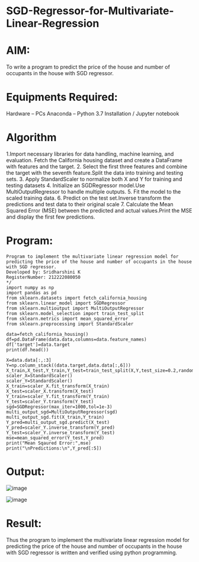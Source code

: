 # SGD-Regressor-for-Multivariate-Linear-Regression
# AIM:
To write a program to predict the price of the house and number of occupants in the house with SGD regressor.

# Equipments Required:
Hardware – PCs
Anaconda – Python 3.7 Installation / Jupyter notebook
# Algorithm
1.Import necessary libraries for data handling, machine learning, and evaluation. Fetch the California housing dataset and create a DataFrame with features and the target.
2. Select the first three features and combine the target with the seventh feature.Split the data into training and testing sets.
3. Apply StandardScaler to normalize both X and Y for training and testing datasets
4. Initialize an SGDRegressor model.Use MultiOutputRegressor to handle multiple outputs.
5. Fit the model to the scaled training data.
6. Predict on the test set.Inverse transform the predictions and test data to their original scale
7. Calculate the Mean Squared Error (MSE) between the predicted and actual values.Print the MSE and display the first few predictions.

# Program:
```
Program to implement the multivariate linear regression model for predicting the price of the house and number of occupants in the house with SGD regressor.
Developed by: Sridharshini K
RegisterNumber: 212222080050 
*/
import numpy as np
import pandas as pd
from sklearn.datasets import fetch_california_housing
from sklearn.linear_model import SGDRegressor
from sklearn.multioutput import MultiOutputRegressor
from sklearn.model_selection import train_test_split
from sklearn.metrics import mean_squared_error
from sklearn.preprocessing import StandardScaler

data=fetch_california_housing()
df=pd.DataFrame(data.data,columns=data.feature_names)
df['target']=data.target
print(df.head())

X=data.data[:,:3]
Y=np.column_stack((data.target,data.data[:,6]))
X_train,X_test,Y_train,Y_test=train_test_split(X,Y,test_size=0.2,random_state=42)
scaler_X=StandardScaler()
scaler_Y=StandardScaler()
X_train=scaler_X.fit_transform(X_train)
X_test=scaler_X.transform(X_test)
Y_train=scaler_Y.fit_transform(Y_train)
Y_test=scaler_Y.transform(Y_test)
sgd=SGDRegressor(max_iter=1000,tol=1e-3)
multi_output_sgd=MultiOutputRegressor(sgd)
multi_output_sgd.fit(X_train,Y_train)
Y_pred=multi_output_sgd.predict(X_test)
Y_pred=scaler_Y.inverse_transform(Y_pred)
Y_test=scaler_Y.inverse_transform(Y_test)
mse=mean_squared_error(Y_test,Y_pred)
print("Mean Sqaured Error:",mse)
print("\nPredictions:\n",Y_pred[:5])
```
# Output:
![image](https://github.com/user-attachments/assets/4600e30b-4347-4622-923d-6c52f051b204)

![image](https://github.com/user-attachments/assets/2390af7e-7b7c-4452-a9d3-9e1dd9b3f6ea)


# Result:
Thus the program to implement the multivariate linear regression model for predicting the price of the house and number of occupants in the house with SGD regressor is written and verified using python programming.
